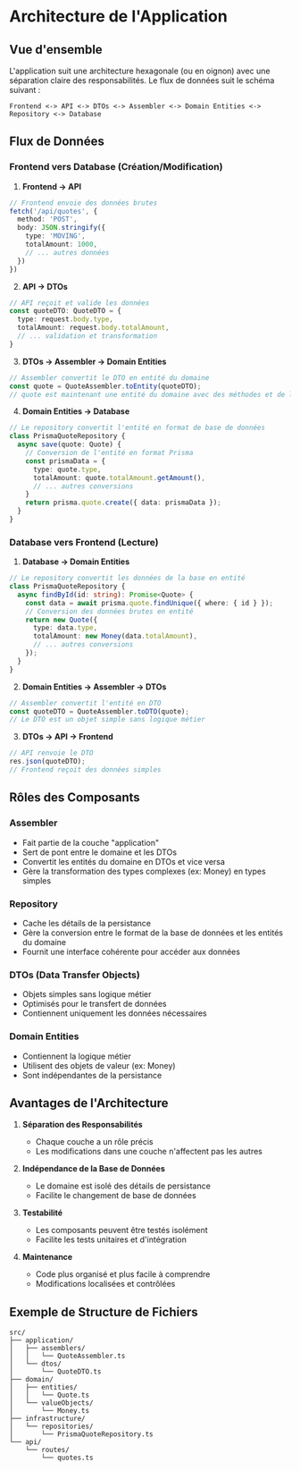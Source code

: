 # Architecture de l'Application

## Vue d'ensemble

L'application suit une architecture hexagonale (ou en oignon) avec une séparation claire des responsabilités. Le flux de données suit le schéma suivant :

```
Frontend <-> API <-> DTOs <-> Assembler <-> Domain Entities <-> Repository <-> Database
```

## Flux de Données

### Frontend vers Database (Création/Modification)

1. **Frontend → API**
```typescript
// Frontend envoie des données brutes
fetch('/api/quotes', {
  method: 'POST',
  body: JSON.stringify({
    type: 'MOVING',
    totalAmount: 1000,
    // ... autres données
  })
})
```

2. **API → DTOs**
```typescript
// API reçoit et valide les données
const quoteDTO: QuoteDTO = {
  type: request.body.type,
  totalAmount: request.body.totalAmount,
  // ... validation et transformation
}
```

3. **DTOs → Assembler → Domain Entities**
```typescript
// Assembler convertit le DTO en entité du domaine
const quote = QuoteAssembler.toEntity(quoteDTO);
// quote est maintenant une entité du domaine avec des méthodes et de la logique métier
```

4. **Domain Entities → Database**
```typescript
// Le repository convertit l'entité en format de base de données
class PrismaQuoteRepository {
  async save(quote: Quote) {
    // Conversion de l'entité en format Prisma
    const prismaData = {
      type: quote.type,
      totalAmount: quote.totalAmount.getAmount(),
      // ... autres conversions
    }
    return prisma.quote.create({ data: prismaData });
  }
}
```

### Database vers Frontend (Lecture)

1. **Database → Domain Entities**
```typescript
// Le repository convertit les données de la base en entité
class PrismaQuoteRepository {
  async findById(id: string): Promise<Quote> {
    const data = await prisma.quote.findUnique({ where: { id } });
    // Conversion des données brutes en entité
    return new Quote({
      type: data.type,
      totalAmount: new Money(data.totalAmount),
      // ... autres conversions
    });
  }
}
```

2. **Domain Entities → Assembler → DTOs**
```typescript
// Assembler convertit l'entité en DTO
const quoteDTO = QuoteAssembler.toDTO(quote);
// Le DTO est un objet simple sans logique métier
```

3. **DTOs → API → Frontend**
```typescript
// API renvoie le DTO
res.json(quoteDTO);
// Frontend reçoit des données simples
```

## Rôles des Composants

### Assembler
- Fait partie de la couche "application"
- Sert de pont entre le domaine et les DTOs
- Convertit les entités du domaine en DTOs et vice versa
- Gère la transformation des types complexes (ex: Money) en types simples

### Repository
- Cache les détails de la persistance
- Gère la conversion entre le format de la base de données et les entités du domaine
- Fournit une interface cohérente pour accéder aux données

### DTOs (Data Transfer Objects)
- Objets simples sans logique métier
- Optimisés pour le transfert de données
- Contiennent uniquement les données nécessaires

### Domain Entities
- Contiennent la logique métier
- Utilisent des objets de valeur (ex: Money)
- Sont indépendantes de la persistance

## Avantages de l'Architecture

1. **Séparation des Responsabilités**
   - Chaque couche a un rôle précis
   - Les modifications dans une couche n'affectent pas les autres

2. **Indépendance de la Base de Données**
   - Le domaine est isolé des détails de persistance
   - Facilite le changement de base de données

3. **Testabilité**
   - Les composants peuvent être testés isolément
   - Facilite les tests unitaires et d'intégration

4. **Maintenance**
   - Code plus organisé et plus facile à comprendre
   - Modifications localisées et contrôlées

## Exemple de Structure de Fichiers

```
src/
├── application/
│   ├── assemblers/
│   │   └── QuoteAssembler.ts
│   └── dtos/
│       └── QuoteDTO.ts
├── domain/
│   ├── entities/
│   │   └── Quote.ts
│   └── valueObjects/
│       └── Money.ts
├── infrastructure/
│   └── repositories/
│       └── PrismaQuoteRepository.ts
└── api/
    └── routes/
        └── quotes.ts
``` 